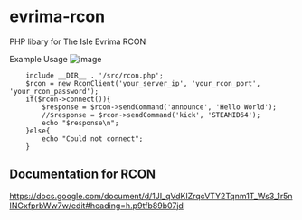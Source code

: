 # evrima-rcon
PHP libary for The Isle Evrima RCON



Example Usage
![image](https://github.com/Theislemanager/evrima-rcon/assets/143001364/139adfcb-4946-4d89-8294-15f3b07374a5)


```
    include __DIR__ . '/src/rcon.php';
    $rcon = new RconClient('your_server_ip', 'your_rcon_port', 'your_rcon_password');
    if($rcon->connect()){
        $response = $rcon->sendCommand('announce', 'Hello World');
        //$response = $rcon->sendCommand('kick', 'STEAMID64');
        echo "$response\n";
    }else{
        echo "Could not connect";
    }
```


## Documentation for RCON

https://docs.google.com/document/d/1JI_qVdKIZrqcVTY2Tqnm1T_Ws3_1r5nINGxfprbWw7w/edit#heading=h.p9tfb89b07jd
